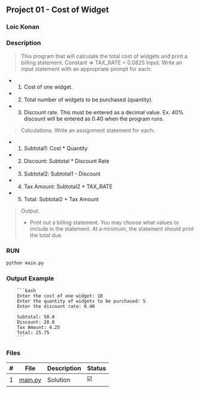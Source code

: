 ## Project 01 - Cost of Widget

### Loic Konan

### Description

> This program that will calculate the total cost of widgets and print a billing statement.
> Constant => TAX_RATE = 0.0825
> Input. Write an input statement with an appropriate prompt for each:

* 1. Cost of one widget.
* 2. Total number of widgets to be purchased (quantity).
* 3. Discount rate. This must be entered as a decimal value. Ex. 40% discount will be entered as 0.40 when the program runs.

> Calculations. Write an assignment statement for each:

* 1. Subtotal1: Cost * Quantity
* 2. Discount: Subtotal * Discount Rate
* 3. Subtotal2: Subtotal1 - Discount
* 4. Tax Amount: Subtotal2 * TAX_RATE
* 5. Total: Subtotal2 + Tax Amount

> Output.
>
> * Print out a billing statement. You may choose what values to include in the statement. At a minimum, the statement should print the total due.


### RUN

```bash
python main.py
```

### Output Example
    
        ```bash
        Enter the cost of one widget: 10
        Enter the quantity of widgets to be purchased: 5
        Enter the discount rate: 0.40
    
        Subtotal: 50.0
        Discount: 20.0
        Tax Amount: 4.25
        Total: 25.75
        ```
        
### Files

|   #   | File               | Description | Status                  |
| :---: | ------------------ | ----------- | ----------------------- |
|   1   | [main.py](main.py) | Solution    | :ballot_box_with_check: |
